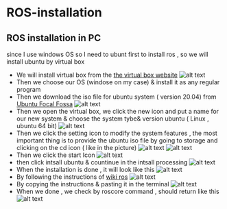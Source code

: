 # ROS-installation
## ROS installation in PC
since I use windows OS so I need to ubunt first to install ros , so we will install ubuntu by virtual box
* We will install virtual box from the [the virtual box website](https://www.virtualbox.org/)
![alt text](https://github.com/Maashn5/ROS-installation/blob/main/Picture1.png)
* Then we choose our OS (windose on my case) & install it as any regular program 
* Then we download the iso file for ubuntu system ( version 20.04) from [Ubuntu Focal Fossa](https://releases.ubuntu.com/20.04/)
![alt text](https://github.com/Maashn5/ROS-installation/blob/main/Picture2.png)
* Then we open the virtual box, we click the new icon and put a name for our new system & choose the system tybe& version ubuntu ( Linux , ubuntu 64 bit) 
![alt text](https://github.com/Maashn5/ROS-installation/blob/main/Picture3.png)
* Then we click the setting icon to modify the system features , the most important thing is to provide the ubuntu iso file by going to storage and clicking on the cd icon ( like in the picture) 
![alt text](https://github.com/Maashn5/ROS-installation/blob/main/Picture4.png) 
![alt text](https://github.com/Maashn5/ROS-installation/blob/main/Picture5.png)
* Then we click the start Icon
![alt text](https://github.com/Maashn5/ROS-installation/blob/main/Picture6.png)
* then click intsall ubuntu & countinue in the intsall processing 
![alt text](https://github.com/Maashn5/ROS-installation/blob/main/Picture7.png)
* When the installation is done , it will look like this
![alt text](https://github.com/Maashn5/ROS-installation/blob/main/Picture8.png)
* By following the instructions of [wiki ros](http://wiki.ros.org/noetic/Installation/Ubuntu)
![alt text](https://github.com/Maashn5/ROS-installation/blob/main/Picture9.png)
* By copying the instructions & pasting it in the terminal 
![alt text](https://github.com/Maashn5/ROS-installation/blob/main/Picture10.png)
* When we done , we check by roscore command , should return like this 
![alt text](https://github.com/Maashn5/ROS-installation/blob/main/Picture11.png)
